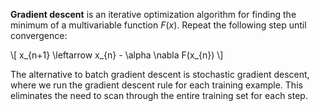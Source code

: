 **Gradient descent** is an iterative optimization algorithm for finding the minimum of a multivariable function $F(x)$. Repeat the following step until convergence:

\\[
x_{n+1} \leftarrow x_{n} - \alpha \nabla F(x_{n})
\\]

The alternative to batch gradient descent is stochastic gradient descent, where we run the gradient descent rule for each training example. This eliminates the need to scan through the entire training set for each step.